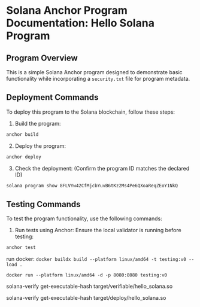 # Solana Anchor Program Documentation: Hello Solana Program

## Program Overview

This is a simple Solana Anchor program designed to demonstrate basic functionality while incorporating a `security.txt` file for program metadata.

## Deployment Commands

To deploy this program to the Solana blockchain, follow these steps:

1. Build the program:

```bash
anchor build
```

2. Deploy the program:

```bash
anchor deploy
```

3. Check the deployment: (Confirm the program ID matches the declared ID)

```bash
solana program show 8FLVYw42CfMjcbYuvB6tKz2Ms4Pe6QXoaReqZEoY1NkQ
```

## Testing Commands

To test the program functionality, use the following commands:

1. Run tests using Anchor: Ensure the local validator is running before testing:

```bash
anchor test
```

run docker:
`docker buildx build --platform linux/amd64 -t testing:v0 --load .`

`docker run --platform linux/amd64 -d -p 8080:8080 testing:v0`

solana-verify get-executable-hash target/verifiable/hello_solana.so

solana-verify get-executable-hash target/deploy/hello_solana.so
